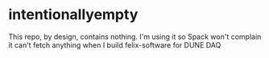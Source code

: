 # intentionallyempty
This repo, by design, contains nothing. I'm using it so Spack won't complain it can't fetch anything when I build felix-software for DUNE DAQ
